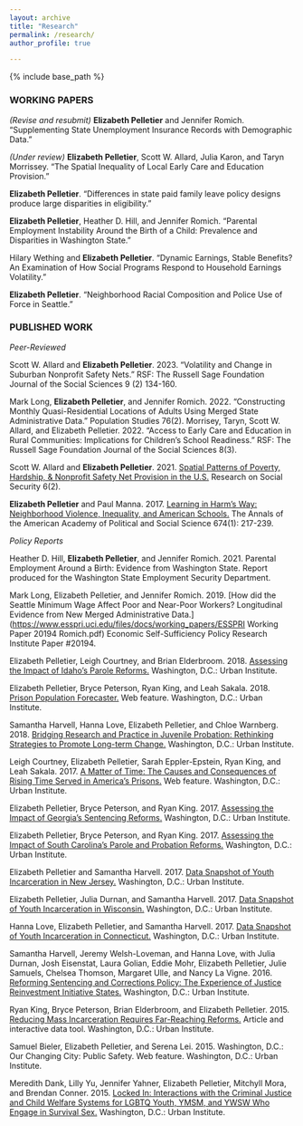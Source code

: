 ```yaml
---
layout: archive
title: "Research"
permalink: /research/
author_profile: true

---
```


{% include base_path %}

### WORKING PAPERS

*(Revise and resubmit)* __Elizabeth Pelletier__ and Jennifer Romich. “Supplementing State Unemployment Insurance Records with Demographic Data.” 

*(Under review)* __Elizabeth Pelletier__, Scott W. Allard, Julia Karon, and Taryn Morrissey. “The Spatial Inequality of Local Early Care and Education Provision.”

__Elizabeth Pelletier__. “Differences in state paid family leave policy designs produce large disparities in eligibility.”

__Elizabeth Pelletier__, Heather D. Hill, and Jennifer Romich. “Parental Employment Instability Around the Birth of a Child: Prevalence and Disparities in Washington State.”

Hilary Wething and __Elizabeth Pelletier__. “Dynamic Earnings, Stable Benefits? An Examination of How Social Programs Respond to Household Earnings Volatility.”

__Elizabeth Pelletier__. “Neighborhood Racial Composition and Police Use of Force in Seattle.” 


### PUBLISHED WORK

*Peer-Reviewed*

Scott W. Allard and __Elizabeth Pelletier__. 2023. “Volatility and Change in Suburban Nonprofit Safety Nets.” RSF: The Russell Sage Foundation Journal of the Social Sciences 9 (2) 134-160.

Mark Long, __Elizabeth Pelletier__, and Jennifer Romich. 2022. “Constructing Monthly Quasi-Residential Locations of Adults Using Merged State Administrative Data.” Population Studies 76(2). 
Morrisey, Taryn, Scott W. Allard, and Elizabeth Pelletier. 2022. “Access to Early Care and Education in Rural Communities: Implications for Children’s School Readiness.” RSF: The Russell Sage Foundation Journal of the Social Sciences 8(3). 

Scott W. Allard and __Elizabeth Pelletier__. 2021. [Spatial Patterns of Poverty, Hardship, & Nonprofit Safety Net Provision in the U.S.](https://ipss.repo.nii.ac.jp/?action=pages_view_main&active_action=repository_view_main_item_detail&item_id=254&item_no=1&page_id=13&block_id=21) Research on Social Security 6(2). 

__Elizabeth Pelletier__ and Paul Manna. 2017. [Learning in Harm’s Way: Neighborhood Violence, Inequality, and American Schools.](https://journals.sagepub.com/doi/pdf/10.1177/0002716217734802) The Annals of the American Academy of Political and Social Science 674(1): 217-239.

*Policy Reports*

Heather D. Hill, __Elizabeth Pelletier__, and Jennifer Romich. 2021. Parental Employment Around a Birth: Evidence from Washington State. Report produced for the Washington State Employment Security Department.

Mark Long, Elizabeth Pelletier, and Jennifer Romich. 2019. [How did the Seattle Minimum Wage Affect Poor and Near-Poor Workers? Longitudinal Evidence from New Merged Administrative Data.](https://www.esspri.uci.edu/files/docs/working_papers/ESSPRI Working Paper 20194 Romich.pdf) Economic Self-Sufficiency Policy Research Institute Paper #20194.

Elizabeth Pelletier, Leigh Courtney, and Brian Elderbroom. 2018. [Assessing the Impact of Idaho’s Parole Reforms.](https://www.urban.org/research/publication/assessing-impact-idahos-parole-reforms/view/full_report) Washington, D.C.: Urban Institute.

Elizabeth Pelletier, Bryce Peterson, Ryan King, and Leah Sakala. 2018. [Prison Population Forecaster.](https://apps.urban.org/features/prison-population-forecaster/) Web feature. Washington, D.C.: Urban Institute. 

Samantha Harvell, Hanna Love, Elizabeth Pelletier, and Chloe Warnberg. 2018. [Bridging Research and Practice in Juvenile Probation: Rethinking Strategies to Promote Long-term Change.](https://www.urban.org/research/publication/bridging-research-and-practice-juvenile-probation/view/full_report) Washington, D.C.: Urban Institute. 

Leigh Courtney, Elizabeth Pelletier, Sarah Eppler-Epstein, Ryan King, and Leah Sakala. 2017. [A Matter of Time: The Causes and Consequences of Rising Time Served in America’s Prisons.](http://apps.urban.org/features/long-prison-terms/intro.html) Web feature. Washington, D.C.: Urban Institute.

Elizabeth Pelletier, Bryce Peterson, and Ryan King. 2017. [Assessing the Impact of Georgia’s Sentencing Reforms.](https://www.urban.org/sites/default/files/publication/91731/ga_policy_assessment.pdf) Washington, D.C.: Urban Institute. 

Elizabeth Pelletier, Bryce Peterson, and Ryan King. 2017. [Assessing the Impact of South Carolina’s Parole and Probation Reforms.](https://www.urban.org/sites/default/files/publication/89871/south_carolina_jri_policy_assessment_final_0.pdf) Washington, D.C.: Urban Institute.

Elizabeth Pelletier and Samantha Harvell. 2017. [Data Snapshot of Youth Incarceration in New Jersey.](https://www.urban.org/sites/default/files/publication/91561/data_snapshot_of_youth_incarceration_in_new_jersey_0.pdf) Washington, D.C.: Urban Institute. 

Elizabeth Pelletier, Julia Durnan, and Samantha Harvell. 2017. [Data Snapshot of Youth Incarceration in Wisconsin.](https://www.urban.org/sites/default/files/publication/91571/data_snapshot_of_youth_incarceration_in_wisconsin_0.pdf) Washington, D.C.: Urban Institute. 

Hanna Love, Elizabeth Pelletier, and Samantha Harvell. 2017. [Data Snapshot of Youth Incarceration in Connecticut.](https://www.urban.org/sites/default/files/publication/91551/data_snapshot_of_youth_incarceration_in_connecticut_0.pdf) Washington, D.C.: Urban Institute. 

Samantha Harvell, Jeremy Welsh-Loveman, and Hanna Love, with Julia Durnan, Josh Eisenstat, Laura Golian, Eddie Mohr, Elizabeth Pelletier, Julie Samuels, Chelsea Thomson, Margaret Ulle, and Nancy La Vigne. 2016. [Reforming Sentencing and Corrections Policy: The Experience of Justice Reinvestment Initiative States.](https://www.urban.org/sites/default/files/publication/86691/reforming_sentencing_and_corrections_policy_1.pdf) Washington, D.C.: Urban Institute.

Ryan King, Bryce Peterson, Brian Elderbroom, and Elizabeth Pelletier. 2015. [Reducing Mass Incarceration Requires Far-Reaching Reforms.](http://webapp.urban.org/reducing-mass-incarceration/) Article and interactive data tool. Washington, D.C.: Urban Institute. 

Samuel Bieler, Elizabeth Pelletier, and Serena Lei. 2015. Washington, D.C.: Our Changing City: Public Safety. Web feature. Washington, D.C.: Urban Institute.

Meredith Dank, Lilly Yu, Jennifer Yahner, Elizabeth Pelletier, Mitchyll Mora, and Brendan Conner. 2015. [Locked In: Interactions with the Criminal Justice and Child Welfare Systems for LGBTQ Youth, YMSM, and YWSW Who Engage in Survival Sex.](http://www.urban.org/sites/default/files/alfresco/publication-pdfs/2000424-Locked-In-Interactions-with-the-Criminal-Justice-and-Child-Welfare-Systems-for-LGBTQ-Youth-YMSM-and-YWSW-Who-Engage-in-Survival-Sex.pdf) Washington, D.C.: Urban Institute. 

